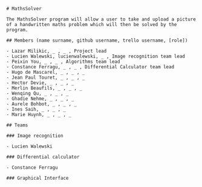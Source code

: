     # MathsSolver

    The MathsSolver program will allow a user to take and upload a picture
    of a handwritten maths problem which will then be solved by the
    program.

    ## Members (name surname, github username, trello username, [role])

    - Lazar Milikic, _ , _ , Project lead
    - Lucien Walewski, lucienwalewski, _ , Image recognition team lead
    - Peixin You, _ , _ , Algorithms team lead
    - Constance Ferragu, _ , _ , Differential Calculator team lead
    - Hugo de Mascarel, _ , _ , _
    - Jean Paul Touret, _ , _ , _
    - Hector Devie, _ , _ , _
    - Merlin Beaufils, _ , _ , _
    - Wenqing Qu, _ , _ , _
    - Ghadie Nehme, _ , _ , _
    - Aurele Bohbot, _ , _ , _
    - Ines Saih, _ , _ , _
    - Marie Huynh, _ , _ , _ 

    ## Teams

    ### Image recognition

    - Lucien Walewski

    ### Differential calculator

    - Constance Ferragu
    
    ### Graphical Interface
